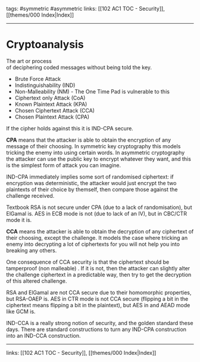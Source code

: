 tags: #symmetric #asymmetric 
links:  [[102 AC1 TOC  - Security]], [[themes/000 Index|Index]]

---
# Cryptoanalysis

The art or process of deciphering coded messages without being told the key.

- Brute Force Attack
- Indistinguishability (IND)
- Non-Malleability (NM) - The One Time Pad is vulnerable to this
- Ciphertext only Attack (CoA)
- Known Plaintext Attack (KPA)
- Chosen Ciphertext Attack (CCA)
- Chosen Plaintext Attack (CPA)

If the cipher holds against this it is IND-CPA secure.

**CPA** means that the attacker is able to obtain the encryption of any message of their choosing. In symmetric key cryptography this models tricking the enemy into using certain words. In asymmetric cryptography the attacker can use the public key to encrypt whatever they want, and this is the simplest form of attack you can imagine.

IND-CPA immediately implies some sort of randomised ciphertext: if encryption was deterministic, the attacker would just encrypt the two plaintexts of their choice by themself, then compare those against the challenge received.

Textbook RSA is not secure under CPA (due to a lack of randomisation), but ElGamal is. AES in ECB mode is not (due to lack of an IV), but in CBC/CTR mode it is.

**CCA** means the attacker is able to obtain the decryption of any ciphertext of their choosing, except the challenge. It models the case where tricking an enemy into decrypting a lot of ciphertexts for you will not help you into breaking any others.

One consequence of CCA security is that the ciphertext should be tamperproof (non malleable) . If it is not, then the attacker can slightly alter the challenge ciphertext in a predictable way, then try to get the decryption of this altered challenge.

RSA and ElGamal are not CCA secure due to their homomorphic properties, but RSA-OAEP is. AES in CTR mode is not CCA secure (flipping a bit in the ciphertext means flipping a bit in the plaintext), but AES in and AEAD mode like GCM is.

IND-CCA is a really strong notion of security, and the golden standard these days. There are standard constructions to turn any IND-CPA construction into an IND-CCA construction.

---
links:  [[102 AC1 TOC  - Security]], [[themes/000 Index|Index]]